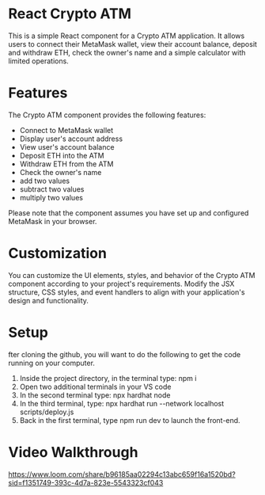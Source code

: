# React Crypto ATM

This is a simple React component for a Crypto ATM application. It allows users to connect their MetaMask wallet, 
view their account balance, deposit and withdraw ETH, check the owner's name and a simple calculator with limited operations.

# Features
The Crypto ATM component provides the following features:

- Connect to MetaMask wallet
- Display user's account address
- View user's account balance
- Deposit ETH into the ATM
- Withdraw ETH from the ATM
- Check the owner's name
- add two values
- subtract two values
- multiply two values
  
Please note that the component assumes you have set up and configured MetaMask in your browser.

# Customization
You can customize the UI elements, styles, and behavior of the Crypto ATM component according to your project's requirements. 
Modify the JSX structure, CSS styles, and event handlers to align with your application's design and functionality.

# Setup
fter cloning the github, you will want to do the following to get the code running on your computer.

1. Inside the project directory, in the terminal type: npm i
2. Open two additional terminals in your VS code
3. In the second terminal type: npx hardhat node
4. In the third terminal, type: npx hardhat run --network localhost scripts/deploy.js
5. Back in the first terminal, type npm run dev to launch the front-end.

# Video Walkthrough
https://www.loom.com/share/b96185aa02294c13abc659f16a1520bd?sid=f1351749-393c-4d7a-823e-5543323cf043








